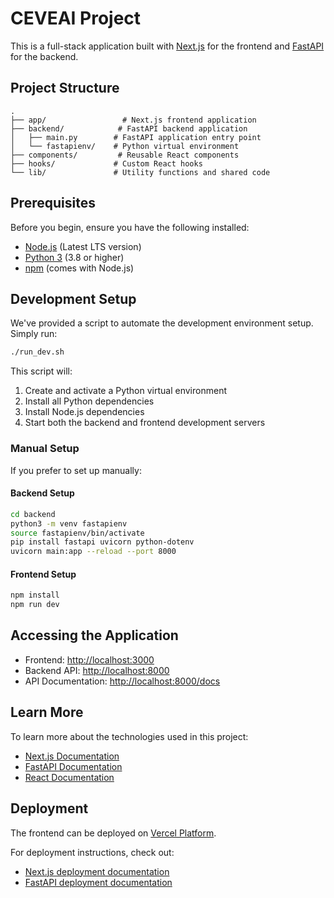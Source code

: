 # CEVEAI Project

This is a full-stack application built with [Next.js](https://nextjs.org) for the frontend and [FastAPI](https://fastapi.tiangolo.com/) for the backend.

## Project Structure

```
.
├── app/                 # Next.js frontend application
├── backend/            # FastAPI backend application
│   ├── main.py        # FastAPI application entry point
│   └── fastapienv/    # Python virtual environment
├── components/         # Reusable React components
├── hooks/             # Custom React hooks
└── lib/               # Utility functions and shared code
```

## Prerequisites

Before you begin, ensure you have the following installed:
- [Node.js](https://nodejs.org/) (Latest LTS version)
- [Python 3](https://www.python.org/) (3.8 or higher)
- [npm](https://www.npmjs.com/) (comes with Node.js)

## Development Setup

We've provided a script to automate the development environment setup. Simply run:

```bash
./run_dev.sh
```

This script will:
1. Create and activate a Python virtual environment
2. Install all Python dependencies
3. Install Node.js dependencies
4. Start both the backend and frontend development servers

### Manual Setup

If you prefer to set up manually:

#### Backend Setup
```bash
cd backend
python3 -m venv fastapienv
source fastapienv/bin/activate
pip install fastapi uvicorn python-dotenv
uvicorn main:app --reload --port 8000
```

#### Frontend Setup
```bash
npm install
npm run dev
```

## Accessing the Application

- Frontend: [http://localhost:3000](http://localhost:3000)
- Backend API: [http://localhost:8000](http://localhost:8000)
- API Documentation: [http://localhost:8000/docs](http://localhost:8000/docs)

## Learn More

To learn more about the technologies used in this project:

- [Next.js Documentation](https://nextjs.org/docs)
- [FastAPI Documentation](https://fastapi.tiangolo.com/)
- [React Documentation](https://react.dev/)

## Deployment

The frontend can be deployed on [Vercel Platform](https://vercel.com/new?utm_medium=default-template&filter=next.js&utm_source=create-next-app&utm_campaign=create-next-app-readme).

For deployment instructions, check out:
- [Next.js deployment documentation](https://nextjs.org/docs/app/building-your-application/deploying)
- [FastAPI deployment documentation](https://fastapi.tiangolo.com/deployment/)

